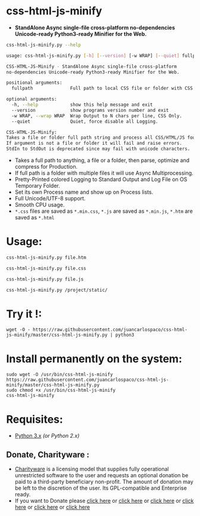 # css-html-js-minify

- **StandAlone Async single-file cross-platform no-dependencies Unicode-ready Python3-ready Minifier for the Web.**


```bash
css-html-js-minify.py --help

usage: css-html-js-minify.py [-h] [--version] [-w WRAP] [--quiet] fullpath

CSS-HTML-JS-Minify - StandAlone Async single-file cross-platform 
no-dependencies Unicode-ready Python3-ready Minifier for the Web.

positional arguments:
  fullpath              Full path to local CSS file or folder with CSS.

optional arguments:
  -h, --help            show this help message and exit
  --version             show programs version number and exit
  -w WRAP, --wrap WRAP  Wrap Output to N chars per line, CSS Only.
  --quiet               Quiet, force disable all Logging.

CSS-HTML-JS-Minify: 
Takes a file or folder full path string and process all CSS/HTML/JS found. 
If argument is not a file or folder it will fail and raise errors. 
StdIn to StdOut is deprecated since may fail with unicode characters.
```

- Takes a full path to anything, a file or a folder, then parse, optimize and compress for Production.
- If full path is a folder with multiple files it will use Async Multiprocessing.
- Pretty-Printed colored Logging to Standard Output and Log File on OS Temporary Folder.
- Set its own Process name and show up on Process lists.
- Full Unicode/UTF-8 support.
- Smooth CPU usage.
- `*.css` files are saved as `*.min.css`, `*.js` are saved as `*.min.js`, `*.htm` are saved as `*.html`


# Usage:

```bash
css-html-js-minify.py file.htm

css-html-js-minify.py file.css

css-html-js-minify.py file.js

css-html-js-minify.py /project/static/
```


# Try it !:

```
wget -O - https://raw.githubusercontent.com/juancarlospaco/css-html-js-minify/master/css-html-js-minify.py | python3
```

# Install permanently on the system:

```
sudo wget -O /usr/bin/css-html-js-minify https://raw.githubusercontent.com/juancarlospaco/css-html-js-minify/master/css-html-js-minify.py
sudo chmod +x /usr/bin/css-html-js-minify
css-html-js-minify
```


# Requisites:

- [Python 3.x](https://www.python.org "Python Homepage") *(or Python 2.x)*


Donate, Charityware :
---------------------

- [Charityware](https://en.wikipedia.org/wiki/Donationware) is a licensing model that supplies fully operational unrestricted software to the user and requests an optional donation be paid to a third-party beneficiary non-profit. The amount of donation may be left to the discretion of the user. Its GPL-compatible and Enterprise ready.
- If you want to Donate please [click here](http://www.icrc.org/eng/donations/index.jsp) or [click here](http://www.atheistalliance.org/support-aai/donate) or [click here](http://www.msf.org/donate) or [click here](http://richarddawkins.net/) or [click here](http://www.supportunicef.org/) or [click here](http://www.amnesty.org/en/donate)
